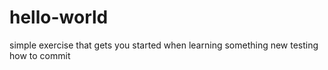 # hello-world
simple exercise that gets you started when learning something new
testing how to commit

